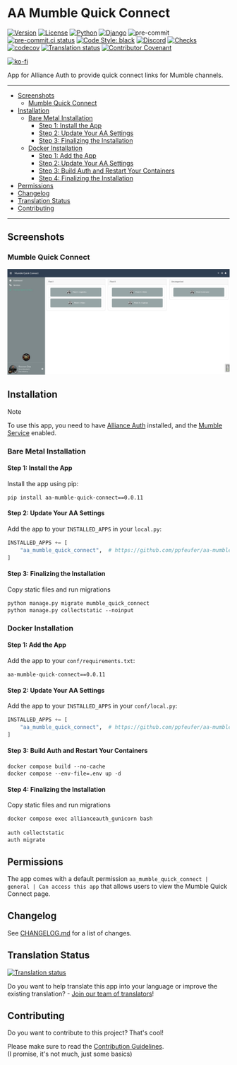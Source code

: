 # AA Mumble Quick Connect

[![Version](https://img.shields.io/pypi/v/aa-mumble-quick-connect?label=release)](https://pypi.org/project/aa-mumble-quick-connect/)
[![License](https://img.shields.io/github/license/ppfeufer/aa-mumble-quick-connect)](https://github.com/ppfeufer/aa-mumble-quick-connect/blob/master/LICENSE)
[![Python](https://img.shields.io/pypi/pyversions/aa-mumble-quick-connect)](https://pypi.org/project/aa-mumble-quick-connect/)
[![Django](https://img.shields.io/pypi/djversions/aa-mumble-quick-connect?label=django)](https://pypi.org/project/aa-mumble-quick-connect/)
![pre-commit](https://img.shields.io/badge/pre--commit-enabled-brightgreen?logo=pre-commit&logoColor=white)
[![pre-commit.ci status](https://results.pre-commit.ci/badge/github/ppfeufer/aa-mumble-quick-connect/master.svg)](https://results.pre-commit.ci/latest/github/ppfeufer/aa-mumble-quick-connect/master)
[![Code Style: black](https://img.shields.io/badge/code%20style-black-000000.svg)](http://black.readthedocs.io/en/latest/)
[![Discord](https://img.shields.io/discord/790364535294132234?label=discord)](https://discord.gg/zmh52wnfvM)
[![Checks](https://github.com/ppfeufer/aa-mumble-quick-connect/actions/workflows/automated-checks.yml/badge.svg)](https://github.com/ppfeufer/aa-mumble-quick-connect/actions/workflows/automated-checks.yml)
[![codecov](https://codecov.io/gh/ppfeufer/aa-mumble-quick-connect/graph/badge.svg?token=p2qVe7q36D)](https://codecov.io/gh/ppfeufer/aa-mumble-quick-connect)
[![Translation status](https://weblate.ppfeufer.de/widget/alliance-auth-apps/aa-mumble-quick-connect/svg-badge.svg)](https://weblate.ppfeufer.de/engage/alliance-auth-apps/)
[![Contributor Covenant](https://img.shields.io/badge/Contributor%20Covenant-2.1-4baaaa.svg)](https://github.com/ppfeufer/aa-mumble-quick-connect/blob/master/CODE_OF_CONDUCT.md)

[![ko-fi](https://ko-fi.com/img/githubbutton_sm.svg)](https://ko-fi.com/N4N8CL1BY)

App for Alliance Auth to provide quick connect links for Mumble channels.

______________________________________________________________________

<!-- mdformat-toc start --slug=github --maxlevel=6 --minlevel=2 -->

- [Screenshots](#screenshots)
  - [Mumble Quick Connect](#mumble-quick-connect)
- [Installation](#installation)
  - [Bare Metal Installation](#bare-metal-installation)
    - [Step 1: Install the App](#step-1-install-the-app)
    - [Step 2: Update Your AA Settings](#step-2-update-your-aa-settings)
    - [Step 3: Finalizing the Installation](#step-3-finalizing-the-installation)
  - [Docker Installation](#docker-installation)
    - [Step 1: Add the App](#step-1-add-the-app)
    - [Step 2: Update Your AA Settings](#step-2-update-your-aa-settings-1)
    - [Step 3: Build Auth and Restart Your Containers](#step-3-build-auth-and-restart-your-containers)
    - [Step 4: Finalizing the Installation](#step-4-finalizing-the-installation)
- [Permissions](#permissions)
- [Changelog](#changelog)
- [Translation Status](#translation-status)
- [Contributing](#contributing)

<!-- mdformat-toc end -->

______________________________________________________________________

## Screenshots<a name="screenshots"></a>

### Mumble Quick Connect<a name="mumble-quick-connect"></a>

![Mumble Quick Connect](https://raw.githubusercontent.com/ppfeufer/aa-mumble-quick-connect/master/docs/images/mumble-quick-connect.jpg "Mumble Quick Connect")

## Installation<a name="installation"></a>

> [!NOTE]
>
> To use this app, you need to have [Alliance Auth](https://gitlab.com/allianceauth/allianceauth) installed, and the [Mumble Service](https://allianceauth.readthedocs.io/en/latest/features/services/mumble.html) enabled.

### Bare Metal Installation<a name="bare-metal-installation"></a>

#### Step 1: Install the App<a name="step-1-install-the-app"></a>

Install the app using pip:

```shell
pip install aa-mumble-quick-connect==0.0.11
```

#### Step 2: Update Your AA Settings<a name="step-2-update-your-aa-settings"></a>

Add the app to your `INSTALLED_APPS` in your `local.py`:

```python
INSTALLED_APPS += [
    "aa_mumble_quick_connect",  # https://github.com/ppfeufer/aa-mumble-quick-connect
]
```

#### Step 3: Finalizing the Installation<a name="step-3-finalizing-the-installation"></a>

Copy static files and run migrations

```shell
python manage.py migrate mumble_quick_connect
python manage.py collectstatic --noinput
```

### Docker Installation<a name="docker-installation"></a>

#### Step 1: Add the App<a name="step-1-add-the-app"></a>

Add the app to your `conf/requirements.txt`:

```text
aa-mumble-quick-connect==0.0.11
```

#### Step 2: Update Your AA Settings<a name="step-2-update-your-aa-settings-1"></a>

Add the app to your `INSTALLED_APPS` in your `conf/local.py`:

```python
INSTALLED_APPS += [
    "aa_mumble_quick_connect",  # https://github.com/ppfeufer/aa-mumble-quick-connect
]
```

#### Step 3: Build Auth and Restart Your Containers<a name="step-3-build-auth-and-restart-your-containers"></a>

```shell
docker compose build --no-cache
docker compose --env-file=.env up -d
```

#### Step 4: Finalizing the Installation<a name="step-4-finalizing-the-installation"></a>

Copy static files and run migrations

```shell
docker compose exec allianceauth_gunicorn bash

auth collectstatic
auth migrate
```

## Permissions<a name="permissions"></a>

The app comes with a default permission `aa_mumble_quick_connect | general | Can access this app` that allows
users to view the Mumble Quick Connect page.

## Changelog<a name="changelog"></a>

See [CHANGELOG.md](https://github.com/ppfeufer/aa-mumble-quick-connect/blob/master/CHANGELOG.md) for a list of changes.

## Translation Status<a name="translation-status"></a>

[![Translation status](https://weblate.ppfeufer.de/widget/alliance-auth-apps/aa-mumble-quick-connect/multi-auto.svg)](https://weblate.ppfeufer.de/engage/alliance-auth-apps/)

Do you want to help translate this app into your language or improve the existing
translation? - [Join our team of translators][weblate engage]!

## Contributing<a name="contributing"></a>

Do you want to contribute to this project? That's cool!

Please make sure to read the [Contribution Guidelines](https://github.com/ppfeufer/aa-mumble-quick-connect/blob/master/CONTRIBUTING.md).\
(I promise, it's not much, just some basics)

<!-- Links -->

[weblate engage]: https://weblate.ppfeufer.de/engage/alliance-auth-apps/ "Weblate Translations"
